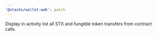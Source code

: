 ```yaml
---
'@stacks/wallet-web': patch
---
```


Display in activity list all STX and fungible token transfers from contract calls.

